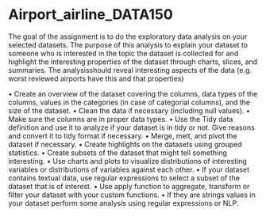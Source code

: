 # Airport_airline_DATA150

The goal of the assignment is to do the exploratory data analysis on your selected datasets. The
purpose of this analysis to explain your dataset to someone who is interested in the topic the
dataset is collected for and highlight the interesting properties of the dataset through charts,
slices, and summaries. The analysisshould reveal interesting aspects of the data (e.g. worst
reviewed airports have this and that properties) 

• Create an overview of the dataset covering the columns, data types of the columns, values
in the categories (in case of categorial columns), and the size of the dataset.
• Clean the data if necessary (including null values).
• Make sure the columns are in proper data types.
• Use the Tidy data definition and use it to analyze if your dataset is in tidy or not. Give
reasons and convert it to tidy format if necessary.
• Merge, melt, and pivot the dataset if necessary.
• Create highlights on the datasets using grouped statistics.
• Create subsets of the dataset that might tell something interesting.
• Use charts and plots to visualize distributions of interesting variables or distributions of
variables against each other.
• If your dataset contains textual data, use regular expressions to select a subset of the
dataset that is of interest.
• Use apply function to aggregate, transform or filter your dataset with your custom
functions.
• If they are strings values in your dataset perform some analysis using regular expressions
or NLP. 
